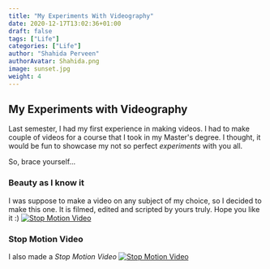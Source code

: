```yaml
---
title: "My Experiments With Videography"
date: 2020-12-17T13:02:36+01:00
draft: false
tags: ["Life"]
categories: ["Life"]
author: "Shahida Perveen"
authorAvatar: Shahida.png
image: sunset.jpg  
weight: 4  
---
```


## My Experiments with Videography    


Last semester, I had my first experience in making videos. I had to make couple of videos for a course that I took in my Master's degree. I thought, it would be fun to showcase my not so perfect *experiments* with you all.    

So, brace yourself...      

### Beauty as I know it     


I was suppose to make a video on any subject of my choice, so I decided to make this one. It is filmed, edited and scripted by yours truly. Hope you like it :) [![Stop Motion Video](http://img.youtube.com/vi/VDBc_3KsCHk/0.jpg)](http://www.youtube.com/watch?v=VDBc_3KsCHk "Beauty As I Know It")
 
   

### Stop Motion Video    

I also made a *Stop Motion Video* [![Stop Motion Video](http://img.youtube.com/vi/xMSf8gDxBdU/0.jpg)](http://www.youtube.com/watch?v=xMSf8gDxBdU "Stop Motion Video") 

 

